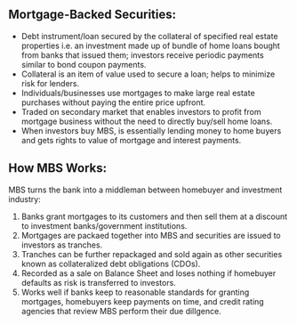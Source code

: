 ## Mortgage-Backed Securities:
- Debt instrument/loan secured by the collateral of specified real estate properties i.e. an investment made up of bundle of home loans bought from banks that issued them; investors receive periodic payments similar to bond coupon payments.
- Collateral is an item of value used to secure a loan; helps to minimize risk for lenders.
- Individuals/businesses use mortgages to make large real estate purchases without paying the entire price upfront.
- Traded on secondary market that enables investors to profit from mortgage business without the need to directly buy/sell home loans.
- When investors buy MBS, is essentially lending money to home buyers and gets rights to value of mortgage and interest payments.

## How MBS Works:
MBS turns the bank into a middleman between homebuyer and investment industry:
1) Banks grant mortgages to its customers and then sell them at a discount to investment banks/government institutions.
2) Mortgages are packaed together into MBS and securities are issued to investors as tranches. 
3) Tranches can be further repackaged and sold again as other securities known as collateralized debt obligations (CDOs).
4) Recorded as a sale on Balance Sheet and loses nothing if homebuyer defaults as risk is transferred to investors.
5) Works well if banks keep to reasonable standards for granting mortgages, homebuyers keep payments on time, and credit rating agencies that review MBS perform their due dillgence. 
